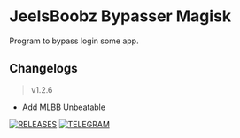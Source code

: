 # **JeelsBoobz Bypasser Magisk**
Program to bypass login some app.


## Changelogs
> v1.2.6
- Add MLBB Unbeatable


[![RELEASES](https://img.shields.io/github/downloads/JeelsBoobz/JeelsBypasser/total.svg)](https://github.com/JeelsBoobz/JeelsBypasser/releases)
[![TELEGRAM](https://img.shields.io/badge/Telegram%20-Join%20Channel%20-blue)](https://t.me/JeelsBoobz)